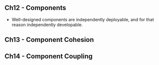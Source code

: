 ## Ch12 - Components
- Well-designed components are independently deployable, and for that reason independently developable.

## Ch13 - Component Cohesion

## Ch14 - Component Coupling